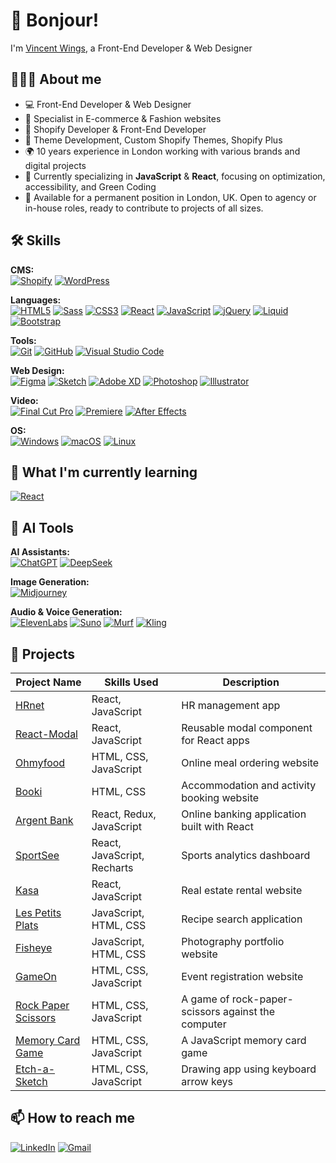 # 👋 Bonjour!
I'm [Vincent Wings](http://vincentwings.fr), a Front-End Developer & Web Designer

## 👨🏻‍💻 About me

- 💻 Front-End Developer & Web Designer
- 🎯 Specialist in E-commerce & Fashion websites
- 🛒 Shopify Developer & Front-End Developer
- 🧩 Theme Development, Custom Shopify Themes, Shopify Plus
- 🌍 10 years experience in London working with various brands and digital projects
- 🌱 Currently specializing in **JavaScript** & **React**, focusing on optimization, accessibility, and Green Coding
- 🎯 Available for a permanent position in London, UK. Open to agency or in-house roles, ready to contribute to projects of all sizes.

## 🛠️ Skills

**CMS:**  
[![Shopify](https://img.shields.io/badge/-Shopify-9fbf58?style=for-the-badge&logo=Shopify&logoColor=fff)](https://www.shopify.com/)
[![WordPress](https://img.shields.io/badge/-WordPress-0675c4?style=for-the-badge&logo=WordPress&logoColor=fff)](https://wordpress.org/)

**Languages:**  
[![HTML5](https://img.shields.io/badge/-HTML5-d96b3a?style=for-the-badge&logo=HTML5&logoColor=fff)](https://www.w3.org/html/)
[![Sass](https://img.shields.io/badge/-Sass-CC6699?style=for-the-badge&logo=Sass&logoColor=fff)](https://sass-lang.com)
[![CSS3](https://img.shields.io/badge/-CSS3-1572B6?style=for-the-badge&logo=CSS3&logoColor=fff)](https://developer.mozilla.org/en-US/docs/Web/CSS)
[![React](https://img.shields.io/badge/-React-45b8d8?style=for-the-badge&logo=React&logoColor=white)](https://reactjs.org)
[![JavaScript](https://img.shields.io/badge/-JavaScript-F7DF1E?style=for-the-badge&logo=JavaScript&logoColor=000)](https://developer.mozilla.org/en-US/docs/Web/JavaScript)
[![jQuery](https://img.shields.io/badge/-jQuery-0769AD?style=for-the-badge&logo=jQuery&logoColor=fff)](https://jquery.com/)
[![Liquid](https://img.shields.io/badge/-Liquid-9fbf58?style=for-the-badge&logo=Shopify&logoColor=fff)](https://shopify.com)
[![Bootstrap](https://img.shields.io/badge/-Bootstrap-563D7C?style=for-the-badge&logo=Bootstrap&logoColor=fff)](https://getbootstrap.com/)

**Tools:**  
[![Git](https://img.shields.io/badge/-Git-dd4c3a?style=for-the-badge&logo=Git&logoColor=fff)](https://git-scm.com/)
[![GitHub](https://img.shields.io/badge/-GitHub-15191d?style=for-the-badge&logo=GitHub&logoColor=FFF)](https://github.com/)
[![Visual Studio Code](https://img.shields.io/badge/-VSCode-007ACC?style=for-the-badge&logo=visualstudiocode&logoColor=FFF)](https://code.visualstudio.com/)

**Web Design:**  
[![Figma](https://img.shields.io/badge/-Figma-1e1e1e?style=for-the-badge&logo=Figma&logoColor=fff)](https://figma.com/)
[![Sketch](https://img.shields.io/badge/-Sketch-f7b500?style=for-the-badge&logo=Sketch&logoColor=000)](https://sketch.com/)
[![Adobe XD](https://img.shields.io/badge/-Adobe%20XD-470437?style=for-the-badge&logo=AdobeXD&logoColor=fff)](https://adobe.com/)
[![Photoshop](https://img.shields.io/badge/-Photoshop-061f35?style=for-the-badge&logo=AdobePhotoshop&logoColor=fff)](https://adobe.com/)
[![Illustrator](https://img.shields.io/badge/-Illustrator-2f110f?style=for-the-badge&logo=AdobeIllustrator&logoColor=fff)](https://adobe.com/)

**Video:**  
[![Final Cut Pro](https://img.shields.io/badge/-Final_Cut_Pro-000000?style=for-the-badge&logo=apple&logoColor=fff)](https://apple.com/final-cut-pro/)
[![Premiere](https://img.shields.io/badge/-Premiere%20Pro-1f1b56?style=for-the-badge&logo=AdobePremierePro&logoColor=fff)](https://adobe.com/)
[![After Effects](https://img.shields.io/badge/-After_Effects-9999FF?style=for-the-badge&logo=AdobeAfterEffects&logoColor=fff)](https://adobe.com/products/aftereffects.html)

**OS:**  
[![Windows](https://img.shields.io/badge/-Windows-3376cd?style=for-the-badge&logo=Windows&logoColor=fff)](https://www.microsoft.com/)
[![macOS](https://img.shields.io/badge/-Mac%20OS-999999?style=for-the-badge&logo=Apple&logoColor=fff)](https://apple.com/macos/)
[![Linux](https://img.shields.io/badge/-Linux-FCC624?style=for-the-badge&logo=Linux&logoColor=000)](https://ubuntu.com/)

## 🌱 What I'm currently learning
[![React](https://img.shields.io/badge/-React-45b8d8?style=for-the-badge&logo=react&logoColor=white)](https://reactjs.org)

## 🤖 AI Tools

**AI Assistants:**  
[![ChatGPT](https://img.shields.io/badge/-ChatGPT-74aa9c?style=for-the-badge&logo=openai&logoColor=fff)](https://chat.openai.com/)
[![DeepSeek](https://img.shields.io/badge/-DeepSeek-4d6bfe?style=for-the-badge&logoColor=fff)](https://www.deepseek.com/)

**Image Generation:**  
[![Midjourney](https://img.shields.io/badge/-Midjourney-000000?style=for-the-badge&logoColor=fff)](https://www.midjourney.com/)

**Audio & Voice Generation:**  
[![ElevenLabs](https://img.shields.io/badge/-ElevenLabs-000000?style=for-the-badge&logoColor=fff)](https://elevenlabs.io/)
[![Suno](https://img.shields.io/badge/-Suno-ff7a00?style=for-the-badge&logoColor=fff)](https://www.suno.ai/)
[![Murf](https://img.shields.io/badge/-Murf-fb613a?style=for-the-badge&logoColor=fff)](https://murf.ai/)
[![Kling](https://img.shields.io/badge/-Kling-6c63ff?style=for-the-badge&logoColor=fff)](https://www.kling.ai/)

## 💼 Projects

| Project Name | Skills Used | Description |
| --- | --- | --- |
| [HRnet](https://github.com/VincentWings/HRnet) | React, JavaScript | HR management app |
| [React-Modal](https://github.com/VincentWings/React-Modal) | React, JavaScript | Reusable modal component for React apps |
| [Ohmyfood](https://github.com/VincentWings/Ohmyfood) | HTML, CSS, JavaScript | Online meal ordering website |
| [Booki](https://github.com/VincentWings/Booki) | HTML, CSS | Accommodation and activity booking website |
| [Argent Bank](https://github.com/VincentWings/ArgentBank) | React, Redux, JavaScript | Online banking application built with React |
| [SportSee](https://github.com/VincentWings/SportSee) | React, JavaScript, Recharts | Sports analytics dashboard |
| [Kasa](https://github.com/VincentWings/Kasa) | React, JavaScript | Real estate rental website |
| [Les Petits Plats](https://github.com/VincentWings/LesPetitsPlats) | JavaScript, HTML, CSS | Recipe search application |
| [Fisheye](https://github.com/VincentWings/Fisheye) | JavaScript, HTML, CSS | Photography portfolio website |
| [GameOn](https://github.com/VincentWings/GameOn-website-FR) | HTML, CSS, JavaScript | Event registration website |
| [Rock Paper Scissors](https://github.com/VincentWings/rock-paper-scissors) | HTML, CSS, JavaScript | A game of rock-paper-scissors against the computer |
| [Memory Card Game](https://github.com/VincentWings/memory-game) | HTML, CSS, JavaScript | A JavaScript memory card game |
| [Etch-a-Sketch](https://github.com/VincentWings/Etch-a-Sketch) | HTML, CSS, JavaScript | Drawing app using keyboard arrow keys |

## 📫 How to reach me

[![LinkedIn](https://img.shields.io/badge/-LinkedIn-2c61b6?style=for-the-badge&logo=LinkedIn&logoColor=fff)](https://www.linkedin.com/in/vincentwings/)
[![Gmail](https://img.shields.io/badge/-hello@vincentwings.com-d8503f?style=for-the-badge&logo=Gmail&logoColor=fff)](mailto:hello@vincentwings.com)

<!---
VincentWings/VincentWings is a ✨ special ✨ repository because its `README.md` (this file) appears on your GitHub profile.
You can click the Preview link to take a look at your changes.
--->
